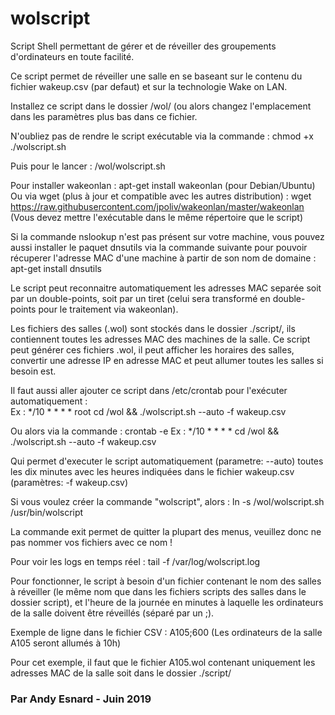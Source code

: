 # wolscript
Script Shell permettant de gérer et de réveiller des groupements d'ordinateurs en toute facilité. 

Ce script permet de réveiller une salle en se baseant sur le contenu du fichier wakeup.csv (par defaut) et sur la technologie Wake on LAN.

Installez ce script dans le dossier /wol/ (ou alors changez l'emplacement dans les paramètres plus bas dans ce fichier.

N'oubliez pas de rendre le script exécutable via la commande :
    chmod +x ./wolscript.sh

Puis pour le lancer :
    /wol/wolscript.sh

Pour installer wakeonlan :
    apt-get install wakeonlan (pour Debian/Ubuntu)
Ou via wget (plus à jour et compatible avec les autres distribution) :
    wget https://raw.githubusercontent.com/jpoliv/wakeonlan/master/wakeonlan
(Vous devez mettre l'exécutable dans le même répertoire que le script)

Si la commande nslookup n'est pas présent sur votre machine, vous pouvez aussi installer le paquet dnsutils via la commande suivante pour pouvoir récuperer l'adresse MAC d'une machine à partir de son nom de domaine :
    apt-get install dnsutils

Le script peut reconnaitre automatiquement les adresses MAC separée soit par un double-points, soit par un tiret (celui sera transformé en double-points pour le traitement via wakeonlan).

Les fichiers des salles (.wol) sont stockés dans le dossier ./script/, ils contiennent toutes les adresses MAC des machines de la salle.
Ce script peut générer ces fichiers .wol, il peut afficher les horaires des salles, convertir une adresse IP en adresse MAC et peut allumer toutes les salles si besoin est.

Il faut aussi aller ajouter ce script dans /etc/crontab pour l'exécuter automatiquement :                                               
 Ex : */10 *  * * *   root cd /wol && ./wolscript.sh --auto -f wakeup.csv

Ou alors via la commande : crontab -e
 Ex : */10 *  * * *   cd /wol && ./wolscript.sh --auto -f wakeup.csv
 
Qui permet d'executer le script automatiquement (parametre: --auto)
toutes les dix minutes avec les heures indiquées dans le fichier
wakeup.csv (paramètres: -f wakeup.csv)

Si vous voulez créer la commande "wolscript", alors :
    ln -s /wol/wolscript.sh /usr/bin/wolscript

La commande exit permet de quitter la plupart des menus, veuillez donc ne pas nommer vos fichiers avec ce nom !

Pour voir les logs en temps réel :
    tail -f /var/log/wolscript.log

Pour fonctionner, le script à besoin d'un fichier contenant le nom des salles à réveiller (le même nom que dans les fichiers scripts des salles dans le dossier script), et l'heure de la journée en minutes à laquelle les ordinateurs de la salle doivent être réveillés (séparé par un ;).

Exemple de ligne dans le fichier CSV :
    A105;600       (Les ordinateurs de la salle A105 seront allumés à 10h)

Pour cet exemple, il faut que le fichier A105.wol contenant uniquement les adresses MAC de la salle soit dans le dossier ./script/       

### Par Andy Esnard - Juin 2019
